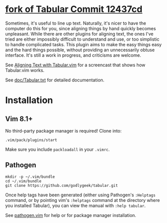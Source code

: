 [fork of Tabular Commit 12437cd](https://github.com/godlygeek/tabular)
==============
Sometimes, it's useful to line up text.  Naturally, it's nicer to have the
computer do this for you, since aligning things by hand quickly becomes
unpleasant.  While there are other plugins for aligning text, the ones I've
tried are either impossibly difficult to understand and use, or too simplistic
to handle complicated tasks.  This plugin aims to make the easy things easy
and the hard things possible, without providing an unnecessarily obtuse
interface.  It's still a work in progress, and criticisms are welcome.

See [Aligning Text with Tabular.vim](http://vimcasts.org/episodes/aligning-text-with-tabular-vim/)
for a screencast that shows how Tabular.vim works.

See [doc/Tabular.txt](http://raw.github.com/godlygeek/tabular/master/doc/Tabular.txt)
for detailed documentation.

Installation
==============

## Vim 8.1+

No third-party package manager is required! Clone into:

`.vim/pack/plugins/start`

Make sure you include `packloadall` in your `.vimrc`.

## Pathogen

    mkdir -p ~/.vim/bundle
    cd ~/.vim/bundle
    git clone https://github.com/godlygeek/tabular.git

Once help tags have been generated (either using Pathogen's `:Helptags`
command, or by pointing vim's `:helptags` command at the directory where you
installed Tabular), you can view the manual with `:help tabular`.

See [pathogen.vim](https://github.com/tpope/vim-pathogen) for help or for package manager installation.
